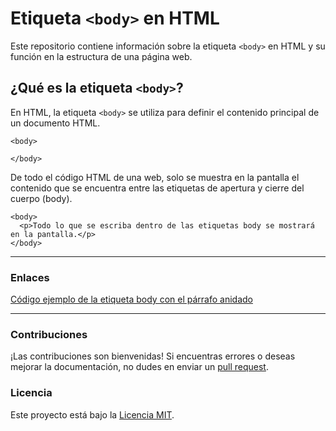 # Etiqueta `<body>` en HTML

Este repositorio contiene información sobre la etiqueta ```<body>``` en HTML y su función en la estructura de una página web.

## ¿Qué es la etiqueta ```<body>```?

En HTML, la etiqueta ```<body>``` se utiliza para definir el contenido principal de un documento HTML. 

```
<body>

</body>
```


De todo el código HTML de una web, solo se muestra en la pantalla el contenido que se encuentra entre las etiquetas de apertura y cierre del cuerpo (body).

```
<body>
  <p>Todo lo que se escriba dentro de las etiquetas body se mostrará en la pantalla.</p>
</body>
```

***
### Enlaces

[Código ejemplo de la etiqueta body con el párrafo anidado](https://github.com/Isisgldev/Apuntes-HTML/blob/main/body/body_ejemplo.html)

***

### Contribuciones

¡Las contribuciones son bienvenidas! Si encuentras errores o deseas mejorar la documentación, no dudes en enviar un [pull request](https://github.com/Isisgldev/Apuntes-HTML/pulls).

### Licencia

Este proyecto está bajo la [Licencia MIT](https://es.wikipedia.org/wiki/Licencia_MIT).

